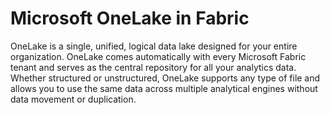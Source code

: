 # Microsoft OneLake in Fabric

OneLake is a single, unified, logical data lake designed for your entire organization. OneLake comes automatically with every Microsoft Fabric tenant and serves as the central repository for all your analytics data. Whether structured or unstructured, OneLake supports any type of file and allows you to use the same data across multiple analytical engines without data movement or duplication.
